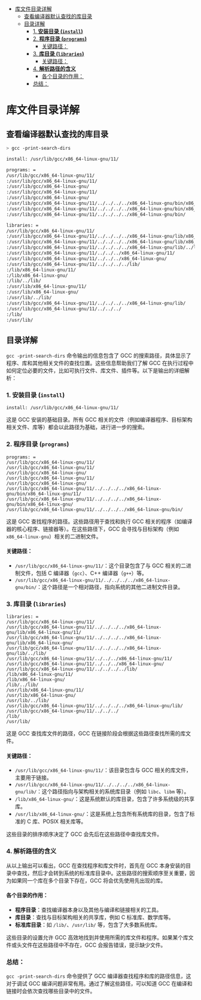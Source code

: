 - [库文件目录详解](#库文件目录详解)
	- [查看编译器默认查找的库目录](#查看编译器默认查找的库目录)
	- [目录详解](#目录详解)
		- [1. **安装目录 (`install`)**](#1-安装目录-install)
		- [2. **程序目录 (`programs`)**](#2-程序目录-programs)
			- [关键路径：](#关键路径)
		- [3. **库目录 (`libraries`)**](#3-库目录-libraries)
			- [关键路径：](#关键路径-1)
		- [4. **解析路径的含义**](#4-解析路径的含义)
			- [各个目录的作用：](#各个目录的作用)
		- [总结：](#总结)


# 库文件目录详解

## 查看编译器默认查找的库目录

```bash
> gcc -print-search-dirs

install: /usr/lib/gcc/x86_64-linux-gnu/11/

programs: =
/usr/lib/gcc/x86_64-linux-gnu/11/
:/usr/lib/gcc/x86_64-linux-gnu/11/
:/usr/lib/gcc/x86_64-linux-gnu/
:/usr/lib/gcc/x86_64-linux-gnu/11/
:/usr/lib/gcc/x86_64-linux-gnu/
:/usr/lib/gcc/x86_64-linux-gnu/11/../../../../x86_64-linux-gnu/bin/x86_64-linux-gnu/11/
:/usr/lib/gcc/x86_64-linux-gnu/11/../../../../x86_64-linux-gnu/bin/x86_64-linux-gnu/
:/usr/lib/gcc/x86_64-linux-gnu/11/../../../../x86_64-linux-gnu/bin/

libraries: =
/usr/lib/gcc/x86_64-linux-gnu/11/
:/usr/lib/gcc/x86_64-linux-gnu/11/../../../../x86_64-linux-gnu/lib/x86_64-linux-gnu/11/
:/usr/lib/gcc/x86_64-linux-gnu/11/../../../../x86_64-linux-gnu/lib/x86_64-linux-gnu/
:/usr/lib/gcc/x86_64-linux-gnu/11/../../../../x86_64-linux-gnu/lib/../lib/
:/usr/lib/gcc/x86_64-linux-gnu/11/../../../x86_64-linux-gnu/11/
:/usr/lib/gcc/x86_64-linux-gnu/11/../../../x86_64-linux-gnu/
:/usr/lib/gcc/x86_64-linux-gnu/11/../../../../lib/
:/lib/x86_64-linux-gnu/11/
:/lib/x86_64-linux-gnu/
:/lib/../lib/
:/usr/lib/x86_64-linux-gnu/11/
:/usr/lib/x86_64-linux-gnu/
:/usr/lib/../lib/
:/usr/lib/gcc/x86_64-linux-gnu/11/../../../../x86_64-linux-gnu/lib/
:/usr/lib/gcc/x86_64-linux-gnu/11/../../../
:/lib/
:/usr/lib/
```

## 目录详解

`gcc -print-search-dirs` 命令输出的信息包含了 GCC 的搜索路径，具体显示了程序、库和其他相关文件的查找位置。这些信息帮助我们了解 GCC 在执行过程中如何定位必要的文件，比如可执行文件、库文件、插件等。以下是输出的详细解析：

### 1. **安装目录 (`install`)**

```
install: /usr/lib/gcc/x86_64-linux-gnu/11/
```

这是 GCC 安装的基础目录。所有 GCC 相关的文件（例如编译器程序、目标架构相关文件、库等）都会以此路径为基础，进行进一步的搜索。

### 2. **程序目录 (`programs`)**

```
programs: =
/usr/lib/gcc/x86_64-linux-gnu/11/
/usr/lib/gcc/x86_64-linux-gnu/11/
/usr/lib/gcc/x86_64-linux-gnu/
/usr/lib/gcc/x86_64-linux-gnu/11/
/usr/lib/gcc/x86_64-linux-gnu/
/usr/lib/gcc/x86_64-linux-gnu/11/../../../../x86_64-linux-gnu/bin/x86_64-linux-gnu/11/
/usr/lib/gcc/x86_64-linux-gnu/11/../../../../x86_64-linux-gnu/bin/x86_64-linux-gnu/
/usr/lib/gcc/x86_64-linux-gnu/11/../../../../x86_64-linux-gnu/bin/
```

这是 GCC 查找程序的路径。这些路径用于查找和执行 GCC 相关的程序（如编译器的核心程序、链接器等）。在这些路径下，GCC 会寻找与目标架构（例如 `x86_64-linux-gnu`）相关的二进制文件。

#### 关键路径：
- `/usr/lib/gcc/x86_64-linux-gnu/11/`：这个目录包含了与 GCC 相关的二进制文件，包括 C 编译器（`gcc`）、C++ 编译器（`g++`）等。
- `/usr/lib/gcc/x86_64-linux-gnu/11/../../../../x86_64-linux-gnu/bin/`：这个路径是一个相对路径，指向系统的其他二进制文件目录。

### 3. **库目录 (`libraries`)**

```
libraries: =
/usr/lib/gcc/x86_64-linux-gnu/11/
/usr/lib/gcc/x86_64-linux-gnu/11/../../../../x86_64-linux-gnu/lib/x86_64-linux-gnu/11/
/usr/lib/gcc/x86_64-linux-gnu/11/../../../../x86_64-linux-gnu/lib/x86_64-linux-gnu/
/usr/lib/gcc/x86_64-linux-gnu/11/../../../../x86_64-linux-gnu/lib/../lib/
/usr/lib/gcc/x86_64-linux-gnu/11/../../../x86_64-linux-gnu/11/
/usr/lib/gcc/x86_64-linux-gnu/11/../../../x86_64-linux-gnu/
/usr/lib/gcc/x86_64-linux-gnu/11/../../../../lib/
/lib/x86_64-linux-gnu/11/
/lib/x86_64-linux-gnu/
/lib/../lib/
/usr/lib/x86_64-linux-gnu/11/
/usr/lib/x86_64-linux-gnu/
/usr/lib/../lib/
/usr/lib/gcc/x86_64-linux-gnu/11/../../../../x86_64-linux-gnu/lib/
/usr/lib/gcc/x86_64-linux-gnu/11/../../../
/lib/
/usr/lib/
```

这是 GCC 查找库文件的路径，GCC 在链接阶段会根据这些路径查找所需的库文件。

#### 关键路径：
- `/usr/lib/gcc/x86_64-linux-gnu/11/`：该目录包含与 GCC 相关的库文件，主要用于链接。
- `/usr/lib/gcc/x86_64-linux-gnu/11/../../../../x86_64-linux-gnu/lib/`：这个路径指向与架构相关的系统库目录（例如 `libc`、`libm` 等）。
- `/lib/x86_64-linux-gnu/`：这是系统默认的库目录，包含了许多系统级的共享库。
- `/usr/lib/x86_64-linux-gnu/`：这是系统上包含所有系统库的目录，包含了标准的 C 库、POSIX 相关库等。

这些目录的排序顺序决定了 GCC 会先后在这些路径中查找库文件。

### 4. **解析路径的含义**

从以上输出可以看出，GCC 在查找程序和库文件时，首先在 GCC 本身安装的目录中查找，然后才会转到系统的标准库目录中。这些路径的搜索顺序至关重要，因为如果同一个库在多个目录下存在，GCC 将会优先使用先出现的库。

#### 各个目录的作用：
- **程序目录**：查找编译器本身以及其他与编译和链接相关的工具。
- **库目录**：查找与目标架构相关的共享库，例如 C 标准库、数学库等。
- **标准库目录**：如 `/lib/`、`/usr/lib/` 等，包含了大多数系统库。

这些目录的设置允许 GCC 高效地找到并使用所需的库文件和程序。如果某个库文件或头文件在这些路径中不存在，GCC 会报告错误，提示缺少文件。

### 总结：

`gcc -print-search-dirs` 命令提供了 GCC 编译器查找程序和库的路径信息，这对于调试 GCC 编译问题非常有用。通过了解这些路径，可以知道 GCC 在编译和链接时会依次查找哪些目录中的文件。
